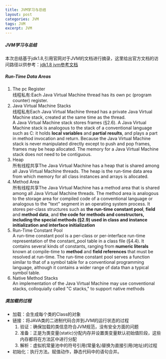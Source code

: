 ```yaml
---
title: JVM学习与总结
layout: post
categories: JVM
tags: JVM
excerpt: JVM
---
```

##### JVM学习与总结
本次总结基于jdk1.8,引用官网对于JVM的文档进行摘录，这里给出官方文档的访问路径以供参考：<a href="https://docs.oracle.com/javase/specs/jvms/se8/html/jvms-2.html#jvms-2.5">jdk1.8 jvm参考文档</a>  
##### Run-Time Data Areas
1. The pc Register  
线程私有:Each Java Virtual Machine thread has its own pc (program counter) register.    
2. Java Virtual Machine Stacks     
线程私有Each Java Virtual Machine thread has a private Java Virtual Machine stack, created at the same time as the thread.   
A Java Virtual Machine stack stores frames (§2.6). A Java Virtual Machine stack is analogous to the stack of a conventional language such as C: it holds **local variables** and **partial results**, and plays a part in method invocation and return. Because the Java Virtual Machine stack is never manipulated directly except to push and pop frames, frames may be heap allocated. The memory for a Java Virtual Machine stack does not need to be contiguous.
3. Heap    
所有线程共享The Java Virtual Machine has a heap that is shared among all Java Virtual Machine threads. The heap is the run-time data area from which memory for all class instances and arrays is allocated.
4. Method Area  
所有线程共享The Java Virtual Machine has a method area that is shared among all Java Virtual Machine threads. The method area is analogous to the storage area for compiled code of a conventional language or analogous to the "text" segment in an operating system process. It stores per-class structures such as **the run-time constant pool**, **field** and **method data**, and **the code for methods and constructors, including the special methods (§2.9) used in class and instance initialization and interface initialization**  
5. Run-Time Constant Pool   
A run-time constant pool is a per-class or per-interface run-time representation of the constant_pool table in a class file (§4.4). It contains several kinds of constants, ranging from **numeric literals** known at compile-time to **method** and **field references** that must be resolved at run-time. The run-time constant pool serves a function similar to that of a symbol table for a conventional programming language, although it contains a wider range of data than a typical symbol table. 
6. Native Method Stacks     
An implementation of the Java Virtual Machine may use conventional stacks, colloquially called "C stacks," to support native methods 
##### 类加载的过程
* 加载：会生成每个类的Class的对象
* 链接：将JAVA类的二进制代码合并到JVM的运行状态的过程
	1. 验证：确保加载的类信息符合JVM规范，没有安全方面的问题
	2. 准备：正是为类变量(static)分配内存并设置类变量默认初始值阶段，这些内存都将在方法区中进行分配
	3. 解析：虚拟机常量池中的符号引用(常量名)替换为直接引用(地址)的过程
* 初始化：执行<clinit>方法。赋值动作，静态代码中的语句合并。
     
       
    
 
